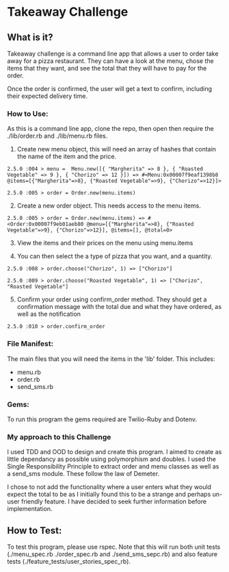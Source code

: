 # Takeaway Challenge

## What is it?
Takeaway challenge is a command line app that allows a user to order take away for a pizza restaurant. They can have a look at the menu, chose the items that they want, and see the total that they will have to pay for the order.

Once the order is confirmed, the user will get a text to confirm, including their expected delivery time.

### How to Use:
As this is a command line app, clone the repo, then open then require the ./lib/order.rb and ./lib/menu.rb files.

1. Create new menu object, this will need an array of hashes that contain the name of the item and the price.

`2.5.0 :004 > menu =  Menu.new([{ "Margherita" => 8 }, { "Roasted Vegetable" => 9 }, { "Chorizo" => 12 }])
 => #<Menu:0x00007f9eaf1398b8 @items=[{"Margherita"=>8}, {"Roasted Vegetable"=>9}, {"Chorizo"=>12}]>`

`2.5.0 :005 > order = Order.new(menu.items)`

2. Create a new order object. This needs access to the menu items.

`2.5.0 :005 > order = Order.new(menu.items)
 => #<Order:0x00007f9eb01aeb80 @menu=[{"Margherita"=>8}, {"Roasted Vegetable"=>9}, {"Chorizo"=>12}], @items=[], @total=0>`

3. View the items and their prices on the menu using menu.items

4. You can then select the a type of pizza that you want, and a quantity.

`2.5.0 :008 > order.choose("Chorizo", 1)
=> ["Chorizo"]`

`2.5.0 :009 > order.choose("Roasted Vegetable", 1)
 => ["Chorizo", "Roasted Vegetable"]`

5. Confirm your order using confirm_order method. They should get a confirmation message with the total due and what they have ordered, as well as the notification

`2.5.0 :010 > order.confirm_order`

### File Manifest:
The main files that you will need the items in the 'lib' folder. This includes:
* menu.rb
* order.rb
* send_sms.rb

### Gems:
To run this program the gems required are Twilio-Ruby and Dotenv.

### My approach to this Challenge
I used TDD and OOD to design and create this program. I aimed to create as little dependancy as possible using polymorphism and doubles. I used the Single Responsibility Principle to extract order and menu classes as well as a send_sms module. These follow the law of Demeter.

I chose to not add the functionality where a user enters what they would expect the total to be as I initially found this to be a strange and perhaps un-user friendly feature. I have decided to seek further information before implementation.

## How to Test:
To test this program, please use rspec. Note that this will run both unit tests (./menu_spec.rb ./order_spec.rb and ./send_sms_sepc.rb) and also feature tests (./feature_tests/user_stories_spec_rb).
